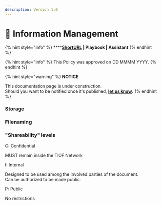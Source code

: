 ```yaml
---
description: Version 1.0
---
```


# 🚧 Information Management

{% hint style="info" %}
****[**ShortURL**](https://tiof.click/TIOFPolicyIM) **| Playbook | Assistant**
{% endhint %}



{% hint style="info" %}
This Policy was approved on DD MMMM YYYY.
{% endhint %}



{% hint style="warning" %}
**NOTICE**

This documentation page is under construction.\
Should you want to be notified once it's published, [**let us know**](https://tiof.click/TIOFTarianUpdatesService).
{% endhint %}

### Storage

###

### Filenaming

###

### "Shareability" levels

C: Confidential

MUST remain inside the TIOF Network

I: Internal

Designed to be used among the involved parties of the document.\
Can be authorized to be made public.

P: Public

No restrictions









